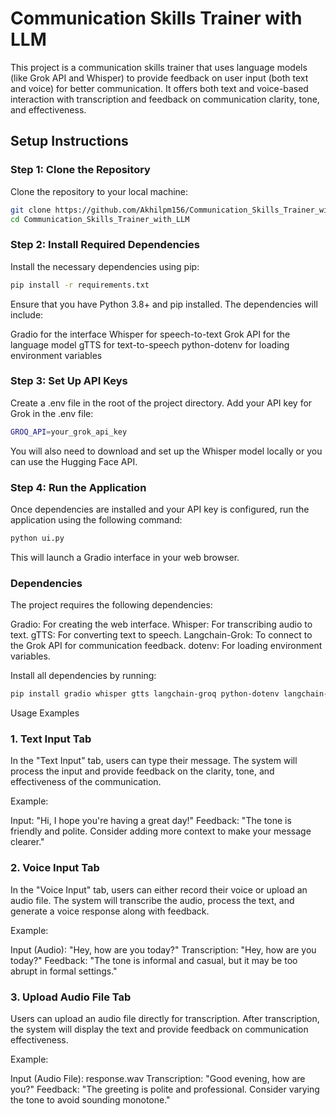 # Communication Skills Trainer with LLM

This project is a communication skills trainer that uses language models (like Grok API and Whisper) to provide feedback on user input (both text and voice) for better communication. It offers both text and voice-based interaction with transcription and feedback on communication clarity, tone, and effectiveness.

## Setup Instructions

### Step 1: Clone the Repository

Clone the repository to your local machine:

```bash
git clone https://github.com/Akhilpm156/Communication_Skills_Trainer_with_LLM.git
cd Communication_Skills_Trainer_with_LLM
```

### Step 2: Install Required Dependencies

Install the necessary dependencies using pip:

```bash
pip install -r requirements.txt
```

Ensure that you have Python 3.8+ and pip installed. The dependencies will include:

Gradio for the interface
Whisper for speech-to-text
Grok API for the language model
gTTS for text-to-speech
python-dotenv for loading environment variables

### Step 3: Set Up API Keys

Create a .env file in the root of the project directory.
Add your API key for Grok in the .env file:
```bash
GROQ_API=your_grok_api_key
```
You will also need to download and set up the Whisper model locally or you can use the Hugging Face API.

### Step 4: Run the Application
Once dependencies are installed and your API key is configured, run the application using the following command:

```bash
python ui.py
```
This will launch a Gradio interface in your web browser.

### Dependencies
The project requires the following dependencies:

Gradio: For creating the web interface.
Whisper: For transcribing audio to text.
gTTS: For converting text to speech.
Langchain-Grok: To connect to the Grok API for communication feedback.
dotenv: For loading environment variables.

Install all dependencies by running:
```bash
pip install gradio whisper gtts langchain-groq python-dotenv langchain-core ffmpeg langchain
```

Usage Examples
### 1. Text Input Tab
In the "Text Input" tab, users can type their message. The system will process the input and provide feedback on the clarity, tone, and effectiveness of the communication.

Example:

Input: "Hi, I hope you're having a great day!"
Feedback: "The tone is friendly and polite. Consider adding more context to make your message clearer."
### 2. Voice Input Tab
In the "Voice Input" tab, users can either record their voice or upload an audio file. The system will transcribe the audio, process the text, and generate a voice response along with feedback.

Example:

Input (Audio): "Hey, how are you today?"
Transcription: "Hey, how are you today?"
Feedback: "The tone is informal and casual, but it may be too abrupt in formal settings."
### 3. Upload Audio File Tab
Users can upload an audio file directly for transcription. After transcription, the system will display the text and provide feedback on communication effectiveness.

Example:

Input (Audio File): response.wav
Transcription: "Good evening, how are you?"
Feedback: "The greeting is polite and professional. Consider varying the tone to avoid sounding monotone."
